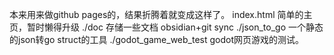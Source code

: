 本来用来做github pages的，结果折腾着就变成这样了。
index.html 简单的主页，暂时懒得升级
./doc 存储一些文档 obsidian+git sync
./json_to_go 一个静态的json转go struct的工具
./godot_game_web_test godot网页游戏的测试。

